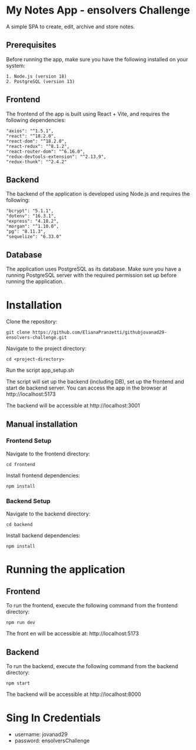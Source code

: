 # My Notes App - ensolvers Challenge

A simple SPA to create, edit, archive and store notes.

## Prerequisites

Before running the app, make sure you have the following installed on your system:

    1. Node.js (version 18)
    2. PostgreSQL (version 13)

## Frontend

The frontend of the app is built using React + Vite, and requires the following dependencies:

    "axios": "^1.5.1",
    "react": "^18.2.0",
    "react-dom": "^18.2.0",
    "react-redux": "^8.1.2",
    "react-router-dom": "^6.16.0",
    "redux-devtools-extension": "^2.13.9",
    "redux-thunk": "^2.4.2"

## Backend

The backend of the application is developed using Node.js and requires the following:

    "bcrypt": "5.1.1",
    "dotenv": "16.3.1",
    "express": "4.18.2",
    "morgan": "^1.10.0",
    "pg": "8.11.3",
    "sequelize": "6.33.0"

## Database

The application uses PostgreSQL as its database. Make sure you have a running PostgreSQL server with the required permission set up before running the application.

# Installation

Clone the repository:

    git clone https://github.com/ElianaPranzetti/githubjovanad29-ensolvers-challenge.git

Navigate to the project directory:

    cd <project-directory>

Run the script
app_setup.sh

The script will set up the backend (including DB), set up the frontend and start de backend server. You can access the app in the browser at http://localhost:5173

The backend will be accessible at http://localhost:3001

## Manual installation

### Frontend Setup

Navigate to the frontend directory:

    cd frontend

Install frontend dependencies:

    npm install

### Backend Setup

Navigate to the backend directory:

    cd backend

Install backend dependencies:

    npm install

# Running the application

## Frontend

To run the frontend, execute the following command from the frontend directory:

    npm run dev

The front en will be accessible at: http://localhost:5173

## Backend

To run the backend, execute the following command from the backend directory:

    npm start

The backend will be accessible at http://localhost:8000

# Sing In Credentials

-   username: jovanad29
-   password: ensolversChallenge
